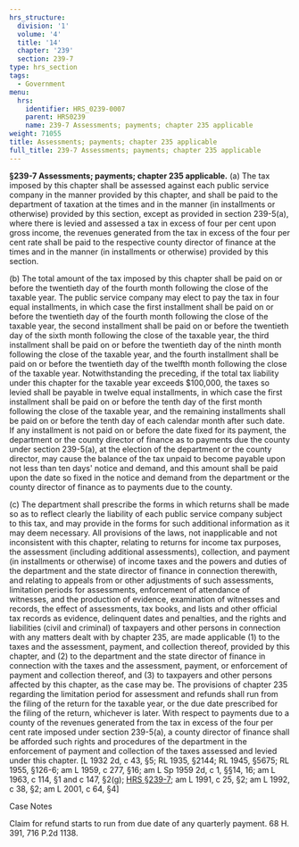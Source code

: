 ```yaml
---
hrs_structure:
  division: '1'
  volume: '4'
  title: '14'
  chapter: '239'
  section: 239-7
type: hrs_section
tags:
  - Government
menu:
  hrs:
    identifier: HRS_0239-0007
    parent: HRS0239
    name: 239-7 Assessments; payments; chapter 235 applicable
weight: 71055
title: Assessments; payments; chapter 235 applicable
full_title: 239-7 Assessments; payments; chapter 235 applicable
---
```

**§239-7 Assessments; payments; chapter 235 applicable.** (a) The tax imposed by this chapter shall be assessed against each public service company in the manner provided by this chapter, and shall be paid to the department of taxation at the times and in the manner (in installments or otherwise) provided by this section, except as provided in section 239-5(a), where there is levied and assessed a tax in excess of four per cent upon gross income, the revenues generated from the tax in excess of the four per cent rate shall be paid to the respective county director of finance at the times and in the manner (in installments or otherwise) provided by this section.

(b) The total amount of the tax imposed by this chapter shall be paid on or before the twentieth day of the fourth month following the close of the taxable year. The public service company may elect to pay the tax in four equal installments, in which case the first installment shall be paid on or before the twentieth day of the fourth month following the close of the taxable year, the second installment shall be paid on or before the twentieth day of the sixth month following the close of the taxable year, the third installment shall be paid on or before the twentieth day of the ninth month following the close of the taxable year, and the fourth installment shall be paid on or before the twentieth day of the twelfth month following the close of the taxable year. Notwithstanding the preceding, if the total tax liability under this chapter for the taxable year exceeds $100,000, the taxes so levied shall be payable in twelve equal installments, in which case the first installment shall be paid on or before the tenth day of the first month following the close of the taxable year, and the remaining installments shall be paid on or before the tenth day of each calendar month after such date. If any installment is not paid on or before the date fixed for its payment, the department or the county director of finance as to payments due the county under section 239-5(a), at the election of the department or the county director, may cause the balance of the tax unpaid to become payable upon not less than ten days' notice and demand, and this amount shall be paid upon the date so fixed in the notice and demand from the department or the county director of finance as to payments due to the county.

(c) The department shall prescribe the forms in which returns shall be made so as to reflect clearly the liability of each public service company subject to this tax, and may provide in the forms for such additional information as it may deem necessary. All provisions of the laws, not inapplicable and not inconsistent with this chapter, relating to returns for income tax purposes, the assessment (including additional assessments), collection, and payment (in installments or otherwise) of income taxes and the powers and duties of the department and the state director of finance in connection therewith, and relating to appeals from or other adjustments of such assessments, limitation periods for assessments, enforcement of attendance of witnesses, and the production of evidence, examination of witnesses and records, the effect of assessments, tax books, and lists and other official tax records as evidence, delinquent dates and penalties, and the rights and liabilities (civil and criminal) of taxpayers and other persons in connection with any matters dealt with by chapter 235, are made applicable (1) to the taxes and the assessment, payment, and collection thereof, provided by this chapter, and (2) to the department and the state director of finance in connection with the taxes and the assessment, payment, or enforcement of payment and collection thereof, and (3) to taxpayers and other persons affected by this chapter, as the case may be. The provisions of chapter 235 regarding the limitation period for assessment and refunds shall run from the filing of the return for the taxable year, or the due date prescribed for the filing of the return, whichever is later. With respect to payments due to a county of the revenues generated from the tax in excess of the four per cent rate imposed under section 239-5(a), a county director of finance shall be afforded such rights and procedures of the department in the enforcement of payment and collection of the taxes assessed and levied under this chapter. [L 1932 2d, c 43, §5; RL 1935, §2144; RL 1945, §5675; RL 1955, §126-6; am L 1959, c 277, §16; am L Sp 1959 2d, c 1, §§14, 16; am L 1963, c 114, §1 and c 147, §2(g); [HRS §239-7](/title-14/chapter-239/section-239-7/); am L 1991, c 25, §2; am L 1992, c 38, §2; am L 2001, c 64, §4]

Case Notes

Claim for refund starts to run from due date of any quarterly payment. 68 H. 391, 716 P.2d 1138.